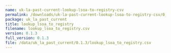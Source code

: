 ```yaml
---
name: uk-la-past-current-lookup-lsoa-to-registry-csv
permalink: /downloads/uk-la-past-current-lookup-lsoa-to-registry-csv/0_1_3
package: uk_la_past_current
title: lookup_lsoa_to_registry
filename: lookup_lsoa_to_registry.csv
version: 0.1.3
full_version: 0.1.3
file: /data/uk_la_past_current/0.1.3/lookup_lsoa_to_registry.csv
---
```

